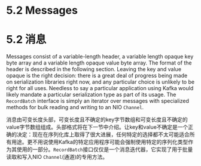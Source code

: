 # 5.2 Messages

# 5.2 消息

Messages consist of a variable-length header, a variable length opaque key byte array and a variable length opaque value byte array. The format of the header is described in the following section. Leaving the key and value opaque is the right decision: there is a great deal of progress being made on serialization libraries right now, and any particular choice is unlikely to be right for all uses. Needless to say a particular application using Kafka would likely mandate a particular serialization type as part of its usage. The ```RecordBatch``` interface is simply an iterator over messages with specialized methods for bulk reading and writing to an NIO ```Channel```.

消息由可变长度头部，可变长度且不确定的key字节数组和可变长度且不确定的value字节数组组成。头部格式将在下一节中介绍。让key和value不确定是一个正确的决定：现在在序列化库上取得了很大进展，任何特定的选择都不太可能适合所有用途。更不用说使用Kafka的特定应用程序可能会强制使用特定的序列化类型作为其使用的一部分。```RecordBatch```接口仅仅是一个消息迭代器，它实现了用于批量读取和写入NIO ```Channel```(通道)的专用方法。